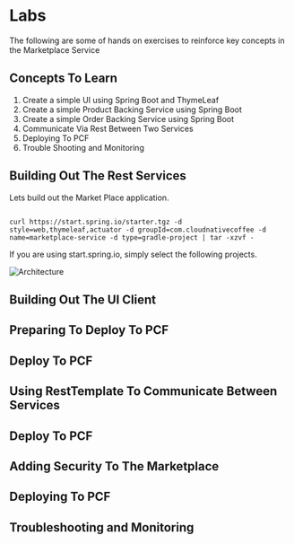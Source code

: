 # Labs

The following are some of hands on exercises to reinforce key concepts in the Marketplace Service

## Concepts To Learn
1. Create a simple UI using Spring Boot and ThymeLeaf
2. Create a simple Product Backing Service using Spring Boot
3. Create a simple Order Backing Service using Spring Boot
4. Communicate Via Rest Between Two Services
5. Deploying To PCF
6. Trouble Shooting and Monitoring

## Building Out The Rest Services

Lets build out the Market Place application. 

```shell

curl https://start.spring.io/starter.tgz -d style=web,thymeleaf,actuator -d groupId=com.cloudnativecoffee -d name=marketplace-service -d type=gradle-project | tar -xzvf -

```

If you are using start.spring.io, simply select the following projects.

![Architecture](/images/project_create.png)


## Building Out The UI Client

## Preparing To Deploy To PCF

## Deploy To PCF

## Using RestTemplate To Communicate Between Services

## Deploy To PCF

## Adding Security To The Marketplace

## Deploying To PCF

## Troubleshooting and Monitoring
